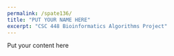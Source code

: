 ```yaml
---
permalink: /spate136/
title: "PUT YOUR NAME HERE"
excerpt: "CSC 448 Bioinformatics Algorithms Project"
---
```


Put your content here
